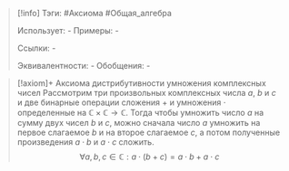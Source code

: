 > [!info]
> Тэги: #Аксиома #Общая_алгебра  
> 
> Использует: *-*
> Примеры: *-*
> 
> Ссылки: *-*
> 
> Эквивалентности: *-*
> Обобщения: *-*

> [!axiom]+ Аксиомa дистрибутивности умножения комплексных чисел
> Рассмотрим три произвольных комплексных числа $a$, $b$ и $c$ и две бинарные операции сложения $+$ и умножения $\cdot$ определенные на $\mathbb{C \times C \rightarrow C}$. Тогда чтобы умножить число $a$ на сумму двух чисел $b$ и $c$, можно сначала число $a$ умножить на первое слагаемое $b$ и на второе слагаемое $c$, а потом полученные произведения $a \cdot b$ и $a \cdot c$ сложить.   
> $$\forall a, b, c \in \mathbb C: a \cdot (b + c) = a \cdot b + a \cdot c$$